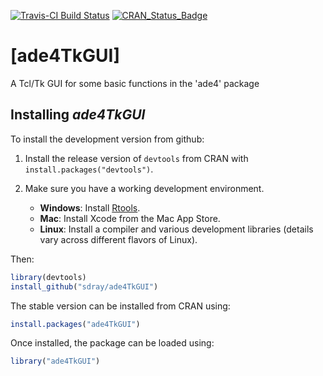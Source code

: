 [![Travis-CI Build Status](https://travis-ci.org/aursiber/ade4TkGUI.svg?branch=master)](https://travis-ci.org/aursiber/ade4TkGUI)
[![CRAN_Status_Badge](http://www.r-pkg.org/badges/version/ade4TkGUI)](http://cran.r-project.org/package=ade4TkGUI)


# [ade4TkGUI]
A Tcl/Tk GUI for some basic functions in the 'ade4' package


Installing *ade4TkGUI*
-------------

To install the development version from github:

1. Install the release version of `devtools` from CRAN with `install.packages("devtools")`.

2. Make sure you have a working development environment.
    * **Windows**: Install [Rtools](http://cran.r-project.org/bin/windows/Rtools/).
    * **Mac**: Install Xcode from the Mac App Store.
    * **Linux**: Install a compiler and various development libraries (details vary across different flavors of Linux).
    
Then:

```r
library(devtools)
install_github("sdray/ade4TkGUI")
```

The stable version can be installed from CRAN using:

```r
install.packages("ade4TkGUI")
```

Once installed, the package can be loaded using:

```r
library("ade4TkGUI")
```

